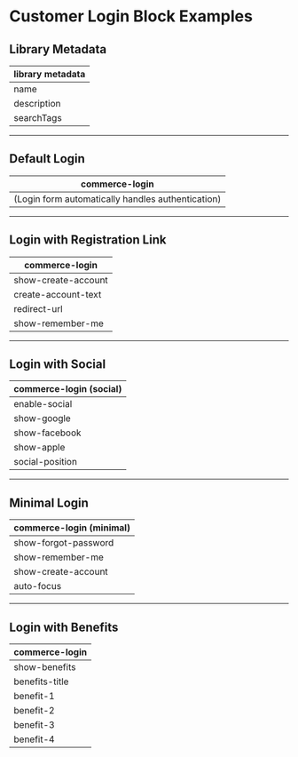 # Customer Login Block Examples

## Library Metadata
| library metadata |
|------------------|
| name | Customer Login |
| description | Login form for existing customers |
| searchTags | login, signin, account, customer, authentication |

---

## Default Login
| commerce-login |
|----------------|
| (Login form automatically handles authentication) |

---

## Login with Registration Link
| commerce-login |
|----------------|
| show-create-account | true |
| create-account-text | New Customer? Create Account |
| redirect-url | /account |
| show-remember-me | true |

---

## Login with Social
| commerce-login (social) |
|-------------------------|
| enable-social | true |
| show-google | true |
| show-facebook | true |
| show-apple | true |
| social-position | top |

---

## Minimal Login
| commerce-login (minimal) |
|--------------------------|
| show-forgot-password | false |
| show-remember-me | false |
| show-create-account | false |
| auto-focus | true |

---

## Login with Benefits
| commerce-login |
|----------------|
| show-benefits | true |
| benefits-title | Why Create an Account? |
| benefit-1 | Track your orders |
| benefit-2 | Save your addresses |
| benefit-3 | Faster checkout |
| benefit-4 | Exclusive offers |